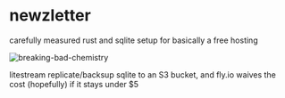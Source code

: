 # newzletter

carefully measured rust and sqlite setup for basically a free hosting

![breaking-bad-chemistry](https://github.com/user-attachments/assets/7b16f367-69b9-4c25-853b-6154fe890bb1)

litestream replicate/backsup sqlite to an S3 bucket, and fly.io waives the cost (hopefully) if it stays under $5
